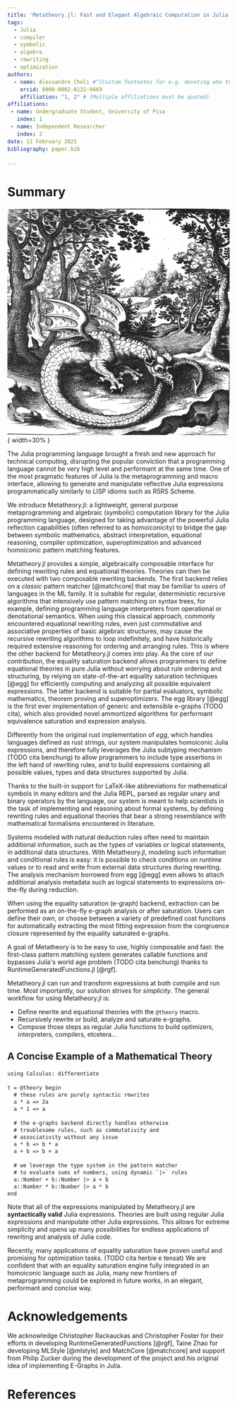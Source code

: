 ```yaml
---
title: 'Metatheory.jl: Fast and Elegant Algebraic Computation in Julia with Extensible Equality Saturation'
tags:
  - Julia
  - compiler
  - symbolic
  - algebra
  - rewriting
  - optimization
authors:
  - name: Alessandro Cheli #^[Custom footnotes for e.g. denoting who the corresponding author is can be included like this.]
    orcid: 0000-0002-8122-9469
    affiliation: "1, 2" # (Multiple affiliations must be quoted)
affiliations:
 - name: Undergraduate Student, University of Pisa
   index: 1
 - name: Independent Researcher
   index: 2
date: 11 February 2021
bibliography: paper.bib

---
```


# Summary

![The Ouroboros Wyvern. Public Domain Illustration by Lucas Jennis, 1625.\label{fig:dragon}](dragon.jpg){ width=30% }

The Julia programming language brought a fresh and new approach for technical computing, disrupting the popular conviction that a programming language cannot be very high level and performant at the same time. One of the most pragmatic features of Julia is the metaprogramming and macro interface, allowing to generate and manipulate reflective Julia expressions programmatically similarly to LISP idioms such as R5RS Scheme.

We introduce Metatheory.jl: a lightweight,
general purpose metaprogramming and algebraic (symbolic) computation library for the Julia programming language, designed for taking advantage of the powerful Julia reflection capabilities (often referred to as homoiconicity) to bridge the gap between symbolic mathematics, abstract interpretation, equational reasoning, compiler optimization, superoptimization and advanced homoiconic pattern matching features.

Metatheory.jl provides a simple, algebraically composable interface for defining rewriting rules and equational theories. Theories can then be executed with two composable rewriting backends. The first backend relies on a *classic* pattern matcher [@matchcore] that may be familiar to users of languages in the ML family. It is suitable for regular, deterministic recursive algorithms that intensively use pattern matching on syntax trees, for example, defining programming language interpreters from operational or denotational semantics. When using this classical approach, commonly encountered equational rewriting rules, even just commutative and associative properties of basic algebraic structures, may cause the recursive rewriting algorithms to loop indefinitely, and have historically required extensive reasoning for ordering and arranging rules.
This is where the other backend for Metatheory.jl comes into play. As the core of our contribution, the equality saturation backend allows programmers to define equational theories in pure Julia without worrying about rule ordering and structuring, by relying on state-of-the-art equality saturation techniques [@egg] for efficiently computing and analyzing all possible equivalent expressions. The latter backend is suitable for partial evaluators, symbolic mathematics, theorem proving and superoptimizers. The egg library [@egg] is the first ever implementation of generic and extensible e-graphs (TODO cita), which also provided novel
ammortized algorithms for performant equivalence saturation and expression analysis.

Differently from the original rust implementation of *egg*, which handles languages defined as rust strings, our system manipulates homoiconic Julia expressions, and therefore fully leverages the Julia subtyping mechanism (TODO cita benchung) to allow programmers to include type assertions in the left hand of rewriting rules, and to build expressions containing all possible values, types and data structures supported by Julia.

Thanks to the
built-in support for LaTeX-like abbreviations for mathematical symbols in many editors and the Julia REPL, parsed as regular unary and binary operators by the language, our system is meant to help scientists in the task of implementing and reasoning about formal systems, by defining rewriting rules and equational theories that bear a strong
resemblance with mathematical formalisms encountered in literature.

Systems modeled with natural
deduction rules often need to maintain additional information, such as the types of variables or logical statements, in additional data structures. With Metatheory.jl, modeling such information and conditional rules is easy: it is possible to check conditions on runtime values or to read and write from external data structures during rewriting. The analysis mechanism borrowed from egg [@egg] even allows to attach additional analysis metadata such as logical statements to expressions on-the-fly during reduction.

When using the equality saturation (e-graph) backend, extraction can be performed as an on-the-fly e-graph analysis or after saturation. Users
can define their own, or choose between a variety of predefined cost functions for automatically extracting the most fitting expression from the congruence closure represented by the equality saturated e-graphs.

A goal of Metatheory is to be easy to use, highly composable and fast: the first-class pattern matching system generates callable functions and bypasses Julia's world age problem (TODO cita benchung) thanks to
RuntimeGeneratedFunctions.jl [@rgf].

Metatheory.jl can run and transform expressions at both
compile and run time. Most importantly, our solution strives for *simplicity*. The general workflow for using Metatheory.jl is:
* Define rewrite and equational theories with the `@theory` macro.
* Recursively rewrite or build, analyze and saturate e-graphs.
* Compose those steps as regular Julia functions to build optimizers, interpreters, compilers, etcetera...



## A Concise Example of a Mathematical Theory

```
using Calculus: differentiate

t = @theory begin
  # these rules are purely syntactic rewrites
  a * a => 2a
  a * 1 => a

  # the e-graphs backend directly handles otherwise
  # troublesome rules, such as commutativity and
  # associativity without any issue
  a * b => b * a
  a + b => b + a

  # we leverage the type system in the pattern matcher
  # to evaluate sums of numbers, using dynamic `|>` rules
  a::Number + b::Number |> a + b
  a::Number * b::Number |> a * b
end
```

Note that all of the expressions manipulated by Metatheory.jl
are **syntactically valid** Julia expressions. Theories are built
using regular Julia expressions and manipulate other Julia expressions.
This allows for extreme simplicity and opens up many possibilities for
endless applications of rewriting and analysis of Julia code.

Recently, many applications of equality saturation have proven useful
and promising for optimization tasks. (TODO cita herbie e tensat) We are confident that with an equality saturation engine fully integrated in an homoiconic language such as Julia, many new frontiers of metaprogramming could be explored in future works, in an elegant, performant and concise way.    

# Acknowledgements

We acknowledge Christopher Rackauckas and Christopher Foster for their efforts in developing RuntimeGeneratedFunctions [@rgf], Taine Zhao for developing
MLStyle [@mlstyle] and MatchCore [@matchcore] and support from Philip Zucker during the development of the project and his original idea of implementing E-Graphs in Julia.

# References
